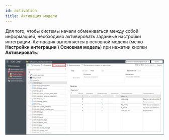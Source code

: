 ```yaml
---
id: activation
title: Активация модели
---
```


Для того, чтобы системы начали обмениваться между собой информацией, необходимо активировать заданные настройки интеграции. Активация выполняется в основной модели (меню **Настройки интеграции \ Основная модель**) при нажатии кнопки **Активировать**:

![img](../_assets/DIP-MainIMActivate.png)
